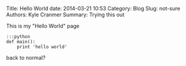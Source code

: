 Title: Hello World
date: 2014-03-21 10:53
Category: Blog
Slug: not-sure
Authors: Kyle Cranmer
Summary: Trying this out

This is my "Hello World" page

	:::python
	def main():
		print 'hello world'

back to normal?
